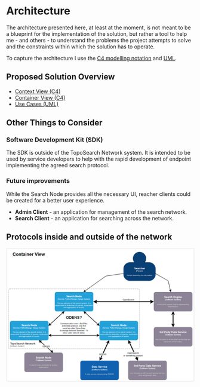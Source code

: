 # Architecture

The architecture presented here, at least at the moment, is not meant
to be a blueprint for the implementation of the solution, but rather
a tool to help me - and others - to understand the problems the project
attempts to solve and the constraints within which the solution has to operate. 

To capture the architecture I use the [C4 modelling notation](https://c4model.com/) and [UML](https://en.wikipedia.org/wiki/Unified_Modeling_Language).

## Proposed Solution Overview

* [Context View (C4)](./a-context-view.md)
* [Container View (C4)](./a-container-view.md)
* [Use Cases (UML)](./a-use-cases.md)

## Other Things to Consider

### Software Development Kit (SDK)

The SDK is outside of the TopoSearch Network system. It is intended to be used by service developers to help with the rapid development of endpoint implementing the agreed search protocol. 

### Future improvements

While the Search Node provides all the necessary UI, reacher clients could be created for a better user experience. 

* **Admin Client** - an application for management of the search network.
* **Search Client** - an application for searching across the network.

## Protocols inside and outside of the network

![Protocols](./images/c4-protocols.png)
